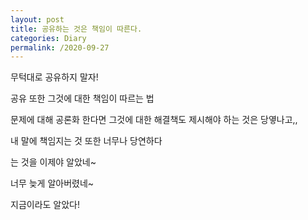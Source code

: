 ```yaml
---
layout: post
title: 공유하는 것은 책임이 따른다.
categories: Diary
permalink: /2020-09-27
---
```


무턱대로 공유하지 말자!

공유 또한 그것에 대한 책임이 따르는 법

문제에 대해 공론화 한다면 그것에 대한 해결책도 제시해야 하는 것은 당옇나고,,

내 말에 책임지는 것 또한 너무나 당연하다

는 것을 이제야 알았네~

너무 늦게 알아버렸네~

지금이라도 알았다!